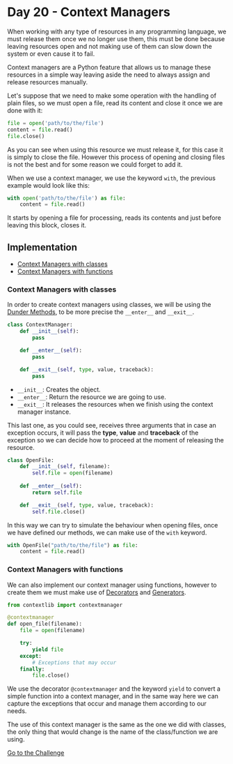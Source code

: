 # Day 20 - Context Managers

When working with any type of resources in any programming language, we must release them once we no longer use them, this must be done because leaving resources open and not making use of them can slow down the system or even cause it to fail.

Context managers are a Python feature that allows us to manage these resources in a simple way leaving aside the need to always assign and release resources manually.

Let's suppose that we need to make some operation with the handling of plain files, so we must open a file, read its content and close it once we are done with it:

```python
file = open('path/to/the/file')
content = file.read()
file.close()
```

As you can see when using this resource we must release it, for this case it is simply to close the file. However this process of opening and closing files is not the best and for some reason we could forget to add it.

When we use a context manager, we use the keyword `with`, the previous example would look like this:

```python
with open('path/to/the/file') as file:
    content = file.read()
```

It starts by opening a file for processing, reads its contents and just before leaving this block, closes it.

## Implementation

- [Context Managers with classes](#context-managers-with-classes)
- [Context Managers with functions](#context-managers-with-functions)

### Context Managers with classes

In order to create context managers using classes, we will be using the [Dunder Methods](../Day%2013%20-%20Dunder%20Methods), to be more precise the `__enter__` and `__exit__`.

```python
class ContextManager:
    def __init__(self):
        pass

    def __enter__(self):
        pass

    def __exit__(self, type, value, traceback):
        pass
```

- `__init__`: Creates the object.
- `__enter__`: Return the resource we are going to use.
- `__exit__`: It releases the resources when we finish using the context manager instance.

This last one, as you could see, receives three arguments that in case an exception occurs, it will pass the **type**, **value** and **traceback** of the exception so we can decide how to proceed at the moment of releasing the resource.

```python
class OpenFile:
    def __init__(self, filename):
        self.file = open(filename)
    
    def __enter__(self):
        return self.file

    def __exit__(self, type, value, traceback):
        self.file.close()
```

In this way we can try to simulate the behaviour when opening files, once we have defined our methods, we can make use of the `with` keyword.

```python
with OpenFile("path/to/the/file") as file:
    content = file.read()
```

### Context Managers with functions

We can also implement our context manager using functions, however to create them we must make use of [Decorators](../Day%2018%20-%20Decorators/) and [Generators](../Day%2019%20-%20Generators/).

```python
from contextlib import contextmanager

@contextmanager
def open_file(filename):
    file = open(filename)

    try:
        yield file
    except:
        # Exceptions that may occur  
    finally:
        file.close()
```

We use the decorator `@contextmanager` and the keyword `yield` to convert a simple function into a context manager, and in the same way here we can capture the exceptions that occur and manage them according to our needs.

The use of this context manager is the same as the one we did with classes, the only thing that would change is the name of the class/function we are using.

[Go to the Challenge](exercise.py)